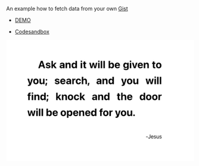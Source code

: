 
An example how to fetch data from your own [Gist](https://gist.github.com/Ebazhanov/c391d558be432e54dc0f78783879ee84) 

- [DEMO](https://quotes-inspirational.netlify.app/)

- [Codesandbox](https://codesandbox.io/s/inspirational-quotes-from-gist-i6nts)

![screenshot](public/screen.jpg)
